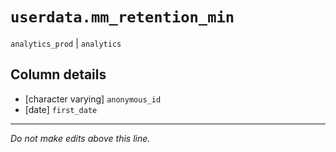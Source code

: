 # `userdata.mm_retention_min`
`analytics_prod` | `analytics`

## Column details
* [character varying] `anonymous_id`
* [date]      `first_date`

-------------------------------------------------------------------------------
*Do not make edits above this line.*
